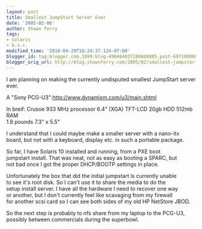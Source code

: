 ```yaml
---
layout: post
title: Smallest JumpStart Server Ever
date: '2005-02-06'
author: Shawn Ferry
tags:
- solaris
- b.s.c.
modified_time: '2010-04-29T10:24:37.124-07:00'
blogger_id: tag:blogger.com,1999:blog-496684037280688885.post-697100868159121354
blogger_orig_url: http://blog.shawnferry.com/2005/02/smallest-jumpstart-server-ever.html
---
```


I am planning on making the currently undisputed smallest JumpStart server  
ever.  
  
A "Sony PCG-U3":http://www.dynamism.com/u3/main.shtml

In breif: Crusoe 933 MHz processor 6.4" (XGA) TFT-LCD 20gb HDD 512mb RAM  
1.8 pounds 7.3" x 5.5"  
  
I understand that I could maybe make a smaller server with a nano-itx  
board, but not with a keyboard, display etc. in such a portable package.  
  
So far, I have Solaris 10 installed and running, from a PXE boot  
jumpstart install. That was neat, not as easy as booting a SPARC, but  
not bad once I got the proper DHCP/BOOTP settings in place.  
  
Unfortunately the box that did the initial jumpstart is currently unable  
to see it's root disk. So I can't use it to share the media to do the  
setup install server. I have all the hardware I need to recover one way  
or another, but I don't currently feel like scavaging from my firewall  
for another scsi card so I can see both sides of my old HP NetStore JBOD.  
  
So the next step is probably to nfs share from my laptop to the PCG-U3,  
possibly between commercials during the superbowl.  
  
